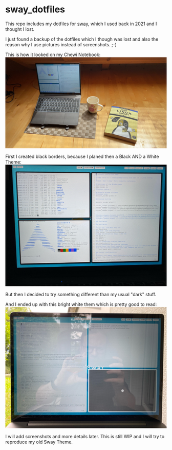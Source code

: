 # sway_dotfiles

This repo includes my dotfiles for [sway](https://github.com/swaywm/sway), which I used back in 2021 and I thought I lost.

I just found a backup of the dotfiles which I though was lost and also the reason why I use pictures instead of screenshots. ;-)


This is how it looked on my Chewi Notebook:
![alt text](https://github.com/Morriarthy/sway_dotfiles/blob/452740578cf276ccb30d5368420a1525caeb04d2/screenshot/IMG_0744.JPG
"Picture of my Chewi Corebook-X running sway")

First I created black borders, because I planed then a Black AND a White Theme:
![alt text](https://github.com/Morriarthy/sway_dotfiles/blob/452740578cf276ccb30d5368420a1525caeb04d2/screenshot/IMG_0001.JPG
"Picture of Sway still with the black border which was my 1st try.")

But then I decided to try something different than my usual "dark" stuff.

And I ended up with this bright white them which is pretty good to read:
![alt text](https://github.com/Morriarthy/sway_dotfiles/blob/452740578cf276ccb30d5368420a1525caeb04d2/screenshot/IMG_0002.JPG
"Picture of Sway with the rounded white border.")

I will add screenshots and more details later.
This is still WIP and I will try to reproduce my old Sway Theme.
